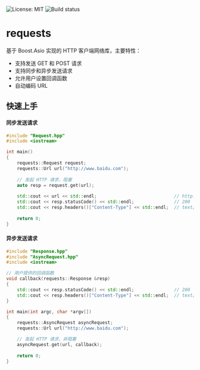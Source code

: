 ![License: MIT](https://img.shields.io/badge/License-MIT-yellow.svg) ![Build status](https://travis-ci.org/senlinzhan/requests.svg?branch=master)
# requests
基于 Boost.Asio 实现的 HTTP 客户端网络库，主要特性：
- 支持发送 GET 和 POST 请求
- 支持同步和异步发送请求
- 允许用户设置回调函数
- 自动编码 URL
## 快速上手
#### 同步发送请求
```C++
#include "Request.hpp"
#include <iostream>

int main()
{
    requests::Request request;
    requests::Url url("http://www.baidu.com");
    
    // 发起 HTTP 请求，阻塞
    auto resp = request.get(url);
	
    std::cout << url << std::endl;                             // http://www.baidu.com
    std::cout << resp.statusCode() << std::endl;               // 200
    std::cout << resp.headers()["Content-Type"] << std::endl;  // text/html
		
    return 0;
}
```
#### 异步发送请求
```C++
#include "Response.hpp"
#include "AsyncRequest.hpp"
#include <iostream>

// 用户提供的回调函数
void callback(requests::Response &resp)
{
    std::cout << resp.statusCode() << std::endl;               // 200
    std::cout << resp.headers()["Content-Type"] << std::endl;  // text/html
}

int main(int argc, char *argv[])
{
    requests::AsyncRequest asyncRequest;
    requests::Url url("http://www.baidu.com");

    // 发起 HTTP 请求，非阻塞
    asyncRequest.get(url, callback);
    
    return 0;
}
```
